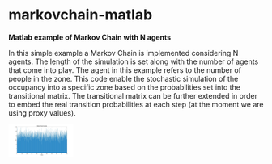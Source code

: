 # markovchain-matlab
**Matlab example of Markov Chain with N agents**

In this simple example a Markov Chain is implemented considering N agents. 
The length of the simulation is set along with the number of agents that come into play. 
The agent in this example refers to the number of people in the zone. 
This code enable the stochastic simulation of the occupancy into a specific zone based on the probabilities set into the transitional matrix. 
The transitional matrix can be further extended in order to embed the real transition probabilities at each step (at the moment we are using proxy values).

<img src="Markov_N-agents.jpg" width="128"/>
